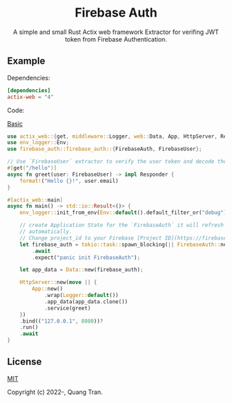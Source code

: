 <div align="center">
  <h1>Firebase Auth</h1>
  <p>A simple and small Rust Actix web framework Extractor for verifing JWT token from Firebase Authentication.</p>
</div>

## Example

Dependencies:
```toml
[dependencies]
actix-web = "4"
```

Code:

[Basic](https://github.com/trchopan/firebase-auth/tree/main/examples/basic.rs)

```rust
use actix_web::{get, middleware::Logger, web::Data, App, HttpServer, Responder};
use env_logger::Env;
use firebase_auth::firebase_auth::{FirebaseAuth, FirebaseUser};

// Use `FirebaseUser` extractor to verify the user token and decode the claims
#[get("/hello")]
async fn greet(user: FirebaseUser) -> impl Responder {
    format!("Hello {}!", user.email)
}

#[actix_web::main]
async fn main() -> std::io::Result<()> {
    env_logger::init_from_env(Env::default().default_filter_or("debug"));

    // create Application State for the `FirebaseAuth` it will refresh the public keys
    // automatically.
    // Change project_id to your Firebase [Project ID](https://firebase.google.com/docs/projects/learn-more#project-id)
    let firebase_auth = tokio::task::spawn_blocking(|| FirebaseAuth::new("my-project-id"))
        .await
        .expect("panic init FirebaseAuth");

    let app_data = Data::new(firebase_auth);

    HttpServer::new(move || {
        App::new()
            .wrap(Logger::default())
            .app_data(app_data.clone())
            .service(greet)
    })
    .bind(("127.0.0.1", 8080))?
    .run()
    .await
}
```

## License

[MIT](https://opensource.org/licenses/MIT)

Copyright (c) 2022-, Quang Tran.
